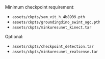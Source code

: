 Minimum checkpoint requirement:

- `assets/ckpts/sam_vit_h_4b8939.pth`
- `assets/ckpts/groundingdino_swint_ogc.pth`
- `assets/ckpts/minkuresunet_kinect.tar`

Optional:

- `assets/ckpts/checkpoint_detection.tar`
- `assets/ckpts/minkuresunet_realsense.tar`